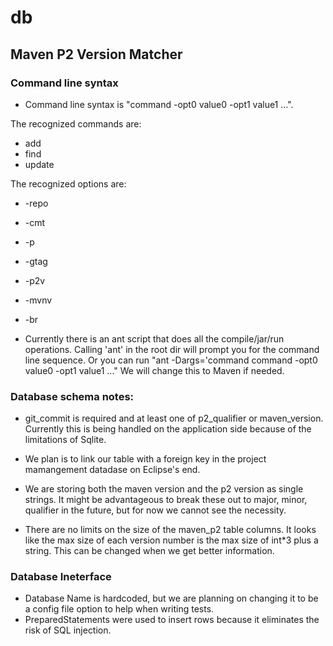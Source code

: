 db
==
Maven P2 Version Matcher
------------------------
### Command line syntax
- Command line syntax is "command -opt0 value0 -opt1 value1 ...". 

The recognized commands are:
- add
- find
- update

The recognized options are:
- -repo
- -cmt
- -p
- -gtag
- -p2v
- -mvnv
- -br

- Currently there is an ant script that does all the compile/jar/run operations. Calling 'ant' in the root dir will prompt you for the command line sequence. Or you can run "ant -Dargs='command command -opt0 value0 -opt1 value1 ..." We will change this to Maven if needed.

### Database schema notes:
 
- git_commit is required and at least one of p2_qualifier or maven_version. Currently this is being handled on the application
side because of the limitations of Sqlite.

- We plan is to link our table with a foreign key in the project mamangement datadase on Eclipse's end.

- We are storing both the maven version and the p2 version as single strings. It might be advantageous to break these out to major, minor, qualifier in the future, but for now we cannot see the necessity.

- There are no limits on the size of the maven_p2 table columns. It looks like the max size of each version number is the max size of int*3 plus a string. This can be changed when we get better information.    

### Database Ineterface

- Database Name is hardcoded, but we are planning on changing it to be a config file option to help when writing tests.
- PreparedStatements were used to insert rows because it eliminates the risk of SQL injection.